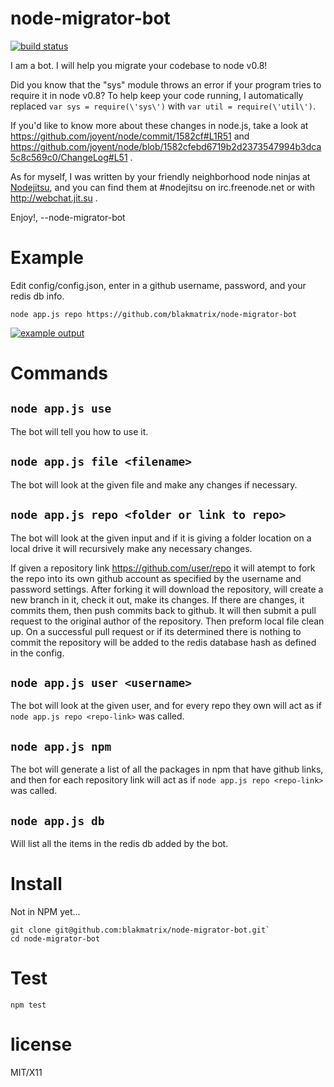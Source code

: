 node-migrator-bot
======

[![build status](https://secure.travis-ci.org/blakmatrix/node-migrator-bot.png)](http://travis-ci.org/blakmatrix/node-migrator-bot)

I am a bot. 
I will help you migrate your codebase to node v0.8!  

Did you know that the "sys" module throws an error if your program
tries to require it in node v0.8? To help keep your code running, 
I automatically replaced `var sys = require(\'sys\')` with 
`var util = require(\'util\')`.  

If you'd like to know more about these changes in node.js, take a look 
at https://github.com/joyent/node/commit/1582cf#L1R51 and 
https://github.com/joyent/node/blob/1582cfebd6719b2d2373547994b3dca5c8c569c0/ChangeLog#L51 .  

As for myself, I was written by your friendly neighborhood node ninjas 
at [Nodejitsu](http://nodejitsu.com), and you can find them at 
#nodejitsu on irc.freenode.net or with http://webchat.jit.su .  

Enjoy!,
--node-migrator-bot



Example
=======

Edit config/config.json, enter in a github username, password, and your redis db info.

`node app.js repo https://github.com/blakmatrix/node-migrator-bot`

[![example output](http://i.imgur.com/xD4Cp.png)](http://i.imgur.com/xD4Cp.png)


Commands
=======


`node app.js use`
----------------

The bot will tell you how to use it.



`node app.js file <filename>`
----------------

The bot will look at the given file and make any changes if necessary.



`node app.js repo <folder or link to repo>`
----------------

The bot will look at the given input and if it is giving a folder location on a
local drive it will recursively make any necessary changes.  

If given a repository link https://github.com/user/repo it will atempt to fork 
the repo into its own github account as specified by the username and password 
settings. After forking it will download the repository, will create a new 
branch in it, check it out, make its changes. If there are changes, it commits 
them, then push commits back to github. It will then submit a pull request to 
the original author of the repository. Then preform local file clean up. On 
a successful pull request or if its determined there is nothing to commit the 
repository will be added to the redis database hash as defined in the config.



`node app.js user <username>`
----------------

The bot will look at the given user, and for every repo they own will act as 
if `node app.js repo <repo-link>` was called.



`node app.js npm`
----------------

The bot will generate a list of all the packages in npm that have github links,
 and then for each repository link will act as if 
 `node app.js repo <repo-link>` was called.



 `node app.js db`
----------------

Will list all the items in the redis db added by the bot.



Install
=======

Not in NPM yet...

```shell
git clone git@github.com:blakmatrix/node-migrator-bot.git`
cd node-migrator-bot
```

Test
====

`npm test`


license
=======

MIT/X11